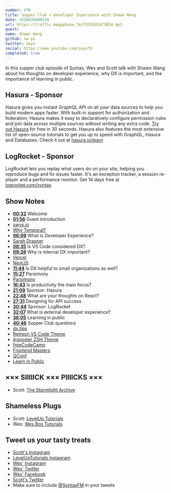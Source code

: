 ```yaml
---
number: 478
title: Supper Club × Developer Experience with Shawn Wang
date: 1656676800529
url: https://traffic.megaphone.fm/FSI9102473854.mp3
guest: 
name: Shawn Wang
github: sw-yx
twitter: swyx
social: https://www.youtube.com/swyxTV
completed: true
---
```


In this supper club episode of Syntax, Wes and Scott talk with Shawn Wang about his thoughts on developer experience, why DX is important, and the importance of learning in public.

## Hasura - Sponsor

Hasura gives you instant GraphQL API on all your data sources to help you build modern apps faster. With built-in support for authorization and federation, Hasura makes it easy to declaratively configure permission rules and join data across multiple sources without writing any extra code. [Try out Hasura](https://hasura.io/?utm_campaign=syntaxfm-2022&utm_campaign-type=podcast&utm_medium=social) for free in 30 seconds. Hasura also features the most extensive list of open-source tutorials to get you up to speed with GraphQL, Hasura and Databases. Check it out at [hasura.io/learn](https://hasura.io/learn/?utm_campaign=syntaxfm-2022&utm_campaign-type=podcast&utm_medium=social)


## LogRocket - Sponsor

LogRocket lets you replay what users do on your site, helping you reproduce bugs and fix issues faster. It's an exception tracker, a session re-player and a performance monitor. Get 14 days free at [logrocket.com/syntax](https://logrocket.com/syntax).

## Show Notes

* **[00:32](#t=00:32)** Welcome
* **[01:56](#t=01:56)** Guest introduction
* [swyx.io](https://www.swyx.io)
* [Why Temporal?](https://www.swyx.io/why-temporal)
* **[06:09](#t=06:09)** What is Developer Experience?
* [Sarah Drasner](https://sarahdrasnerdesign.com)
* **[08:35](#t=08:35)** Is VS Code considered DX?
* **[09:28](#t=09:28)** Why is internal DX important?
* [Vercel](https://vercel.com)
* [NextJS](https://nextjs.org)
* **[11:44](#t=11:44)** Is DX helpful to small organizations as well?
* **[15:27](#t=15:27)** Parsimony
* [Parsimony](https://www.lexico.com/en/definition/parsimony)
* **[16:43](#t=16:43)** Is productivity the main focus?
* **[21:09](#t=21:09)** Sponsor: Hasura
* **[22:48](#t=22:48)** What are your thoughts on React?
* **[27:31](#t=27:31)** Designing for API success
* **[30:44](#t=30:44)** Sponsor: LogRocket
* **[32:07](#t=32:07)** What is external developer experience?
* **[36:05](#t=36:05)** Learning in public
* **[40:46](#t=40:46)** Supper Club questions
* [dx.tips](https://dx.tips/)
* [Retreon VS Code Theme](https://marketplace.visualstudio.com/items?itemName=kgscott.retreon)
* [Agnoster ZSH Theme](https://github.com/agnoster/agnoster-zsh-theme)
* [freeCodeCamp](https://www.freecodecamp.org)
* [Frontend Masters](https://frontendmasters.com)
* [QConf](https://qconsf.com)
* [Learn in Public](https://www.learninpublic.org)

## ××× SIIIIICK ××× PIIIICKS ×××

* Scott: [The Stormlight Archive](https://www.brandonsanderson.com/the-stormlight-archive-series/)

## Shameless Plugs

* Scott: [LevelUp Tutorials](https://leveluptutorials.com/tutorials/keystone-js/introduction)
* Wes: [Wes Bos Tutorials](https://wesbos.com/courses)

## Tweet us your tasty treats

* [Scott's Instagram](https://www.instagram.com/stolinski/)
* [LevelUpTutorials Instagram](https://www.instagram.com/LevelUpTutorials/)
* [Wes' Instagram](https://www.instagram.com/wesbos/)
* [Wes' Twitter](https://twitter.com/wesbos)
* [Wes' Facebook](https://www.facebook.com/wesbos.developer)
* [Scott's Twitter](https://twitter.com/stolinski)
* Make sure to include [@SyntaxFM](https://twitter.com/SyntaxFM) in your tweets
